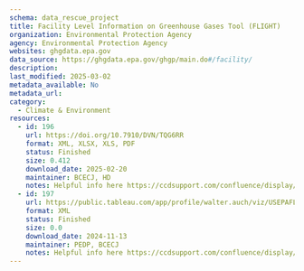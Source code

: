 ```yaml
---
schema: data_rescue_project 
title: Facility Level Information on Greenhouse Gases Tool (FLIGHT)
organization: Environmental Protection Agency
agency: Environmental Protection Agency
websites: ghgdata.epa.gov
data_source: https://ghgdata.epa.gov/ghgp/main.do#/facility/
description: 
last_modified: 2025-03-02
metadata_available: No
metadata_url: 
category:
  - Climate & Environment 
resources:
  - id: 196
    url: https://doi.org/10.7910/DVN/TQG6RR
    format: XML, XLSX, XLS, PDF
    status: Finished
    size: 0.412
    download_date: 2025-02-20
    maintainer: BCECJ, HD
    notes: Helpful info here https://ccdsupport.com/confluence/display/ghgp
  - id: 197
    url: https://public.tableau.com/app/profile/walter.auch/viz/USEPAFLIGHTDataDashboard/Dashboard1
    format: XML
    status: Finished
    size: 0.0
    download_date: 2024-11-13
    maintainer: PEDP, BCECJ
    notes: Helpful info here https://ccdsupport.com/confluence/display/ghgp
---
```

